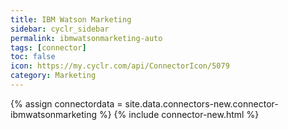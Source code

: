 ```yaml
---
title: IBM Watson Marketing
sidebar: cyclr_sidebar
permalink: ibmwatsonmarketing-auto
tags: [connector]
toc: false
icon: https://my.cyclr.com/api/ConnectorIcon/5079
category: Marketing
---
```

{% assign connectordata = site.data.connectors-new.connector-ibmwatsonmarketing %}
{% include connector-new.html %}	